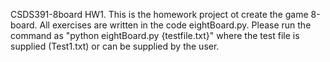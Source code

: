 CSDS391-8board
HW1. 
This is the homework project ot create the game 8-board. All exercises are written in the code eightBoard.py. 
Please run the command as "python eightBoard.py {testfile.txt}" where the test file is supplied (Test1.txt) or can be supplied by the user. 
